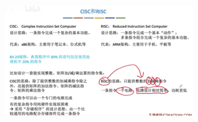 


![输入图片说明](/imgs/2025-09-08/cjHySa3cycOoRnMF.png)
<!--stackedit_data:
eyJoaXN0b3J5IjpbLTE4MDYzMzc1NjZdfQ==
-->